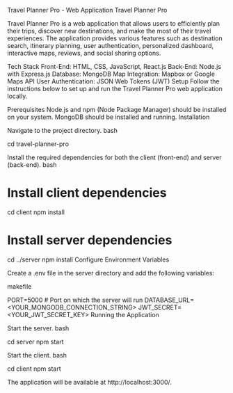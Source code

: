 Travel Planner Pro - Web Application
Travel Planner Pro

Travel Planner Pro is a web application that allows users to efficiently plan their trips, discover new destinations, and make the most of their travel experiences. The application provides various features such as destination search, itinerary planning, user authentication, personalized dashboard, interactive maps, reviews, and social sharing options.

Tech Stack
Front-End: HTML, CSS, JavaScript, React.js
Back-End: Node.js with Express.js
Database: MongoDB
Map Integration: Mapbox or Google Maps API
User Authentication: JSON Web Tokens (JWT)
Setup
Follow the instructions below to set up and run the Travel Planner Pro web application locally.

Prerequisites
Node.js and npm (Node Package Manager) should be installed on your system.
MongoDB should be installed and running.
Installation


Navigate to the project directory.
bash

cd travel-planner-pro

Install the required dependencies for both the client (front-end) and server (back-end).
bash

# Install client dependencies
cd client
npm install

# Install server dependencies
cd ../server
npm install
Configure Environment Variables

Create a .env file in the server directory and add the following variables:

makefile

PORT=5000           # Port on which the server will run
DATABASE_URL=<YOUR_MONGODB_CONNECTION_STRING>
JWT_SECRET=<YOUR_JWT_SECRET_KEY>
Running the Application

Start the server.
bash

cd server
npm start

Start the client.
bash

cd client
npm start

The application will be available at http://localhost:3000/.
